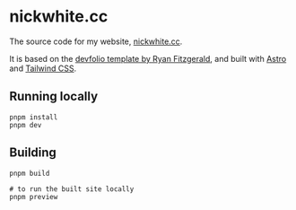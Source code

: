 # nickwhite.cc

The source code for my website, [nickwhite.cc](https://nickwhite.cc). 

It is based on the [devfolio template by Ryan Fitzgerald](https://github.com/RyanFitzgerald/devfolio), and built with [Astro](https://astro.build/) and [Tailwind CSS](https://tailwindcss.com/).

## Running locally

```shell
pnpm install
pnpm dev
```

## Building

```shell
pnpm build

# to run the built site locally
pnpm preview
```
